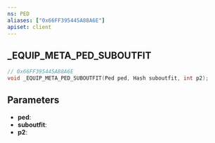 ```yaml
---
ns: PED
aliases: ["0x66FF395445A88A6E"]
apiset: client
---
```

## _EQUIP_META_PED_SUBOUTFIT

```c
// 0x66FF395445A88A6E
void _EQUIP_META_PED_SUBOUTFIT(Ped ped, Hash suboutfit, int p2);
```


## Parameters
* **ped**:
* **suboutfit**:
* **p2**: